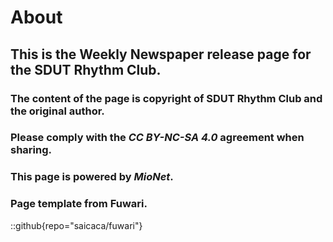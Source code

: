 # About
## This is the Weekly Newspaper release page for the SDUT Rhythm Club.

### The content of the page is copyright of SDUT Rhythm Club and the original author. 

### Please comply with the *CC BY-NC-SA 4.0* agreement when sharing.

### This page is powered by *MioNet*.

### Page template from Fuwari.

::github{repo="saicaca/fuwari"}